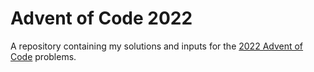 # Advent of Code 2022
A repository containing my solutions and inputs for the [2022 Advent of Code](https://adventofcode.com/2022) problems.
